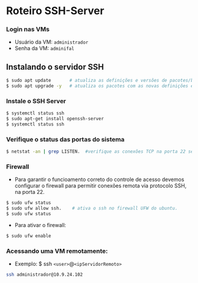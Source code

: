 # Roteiro SSH-Server

### Login nas VMs

* Usuário da VM: ``administrador``
* Senha da VM: ``adminifal``

## Instalando o servidor SSH

```bash
$ sudo apt update       # atualiza as definições e versões de pacotes/bibliotecas dos repositórios do ubuntu
$ sudo apt upgrade -y   # atualiza os pacotes com as novas definições e versões 
```

### Instale o SSH Server

```bash
$ systemctl status ssh
$ sudo apt-get install openssh-server
$ systemctl status ssh
```

### Verifique o status das portas do sistema
```bash
$ netstat -an | grep LISTEN.  #verifique as conexões TCP na porta 22 se está como LINSTENING
```

### Firewall 
* Para garantir o funcioamento correto do controle de acesso devemos configurar o firewall para permitir conexões remota via protocolo SSH, na porta 22.
 
```bash
$ sudo ufw status
$ sudo ufw allow ssh.    # ativa o ssh no firewall UFW do ubuntu.
$ sudo ufw status
```
    
* Para ativar o firewall:
```bash 
$ sudo ufw enable
```


### Acessando uma VM remotamente:

* Exemplo: $ ssh ``<user>``@``<ipServidorRemoto>``
```bash
ssh administrador@10.9.24.102
```